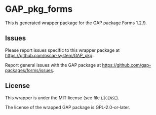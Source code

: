 # GAP_pkg_forms

This is generated wrapper package for the GAP package Forms 1.2.9.

## Issues

Please report issues specific to this wrapper package at <https://github.com/oscar-system/GAP_pkg>.

Report general issues with the GAP package at <https://github.com/gap-packages/forms/issues>.

## License

This wrapper is under the MIT license (see file `LICENSE`).

The license of the wrapped GAP package is GPL-2.0-or-later.
